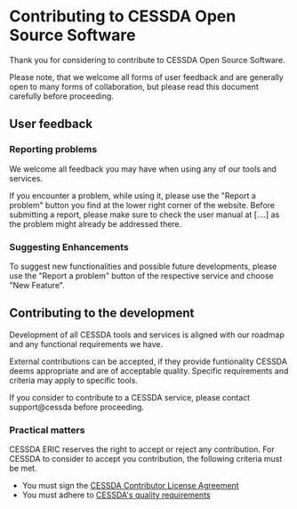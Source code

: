 # Contributing to CESSDA Open Source Software

Thank you for considering to contribute to CESSDA Open Source Software.

Please note, that we welcome all forms of user feedback and are generally open to many forms of collaboration, but please read this document carefully before proceeding.

## User feedback

### Reporting problems

We welcome all feedback you may have when using any of our tools and services.

If you encounter a problem, while using it, please use the "Report a problem" button you find at the lower right corner of the website.
Before submitting a report, please make sure to check the user manual at [....] as the problem might already be addressed there.

### Suggesting Enhancements

To suggest new functionalities and possible future developments, please use the "Report a problem" button of the respective service and choose "New Feature".

## Contributing to the development

Development of all CESSDA tools and services is aligned with our roadmap and any functional requirements we have.

External contributions can be accepted, if they provide funtionality CESSDA deems appropriate and are of acceptable quality.
Specific requirements and criteria may apply to specific tools.

If you consider to contribute to a CESSDA service, please contact support@cessda before proceeding.

### Practical matters

CESSDA ERIC reserves the right to accept or reject any contribution.
For CESSDA to consider to accept you contribution, the following criteria must be met.

* You must sign the [CESSDA Contributor License Agreement](https://bit.ly/contrib_req)
* You must adhere to [CESSDA's quality requirements](https://bitbucket.org/cessda/cessda.guidelines.public/src/master/quality.md)




